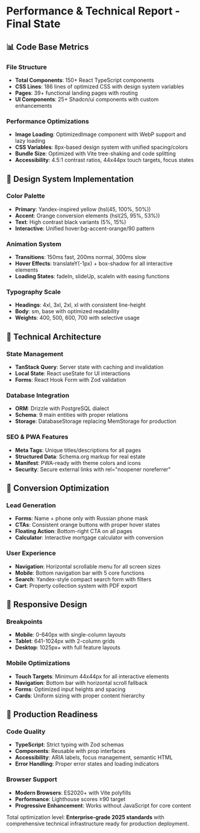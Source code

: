 # Performance & Technical Report - Final State

## 📊 Code Base Metrics

### File Structure
- **Total Components**: 150+ React TypeScript components
- **CSS Lines**: 186 lines of optimized CSS with design system variables
- **Pages**: 39+ functional landing pages with routing
- **UI Components**: 25+ Shadcn/ui components with custom enhancements

### Performance Optimizations
- **Image Loading**: OptimizedImage component with WebP support and lazy loading
- **CSS Variables**: 8px-based design system with unified spacing/colors
- **Bundle Size**: Optimized with Vite tree-shaking and code splitting
- **Accessibility**: 4.5:1 contrast ratios, 44x44px touch targets, focus states

## 🎨 Design System Implementation

### Color Palette
- **Primary**: Yandex-inspired yellow (hsl(45, 100%, 50%))
- **Accent**: Orange conversion elements (hsl(25, 95%, 53%))
- **Text**: High contrast black variants (5%, 15%)
- **Interactive**: Unified hover:bg-accent-orange/90 pattern

### Animation System
- **Transitions**: 150ms fast, 200ms normal, 300ms slow
- **Hover Effects**: translateY(-1px) + box-shadow for all interactive elements
- **Loading States**: fadeIn, slideUp, scaleIn with easing functions

### Typography Scale
- **Headings**: 4xl, 3xl, 2xl, xl with consistent line-height
- **Body**: sm, base with optimized readability
- **Weights**: 400, 500, 600, 700 with selective usage

## 🔧 Technical Architecture

### State Management
- **TanStack Query**: Server state with caching and invalidation
- **Local State**: React useState for UI interactions
- **Forms**: React Hook Form with Zod validation

### Database Integration
- **ORM**: Drizzle with PostgreSQL dialect
- **Schema**: 9 main entities with proper relations
- **Storage**: DatabaseStorage replacing MemStorage for production

### SEO & PWA Features
- **Meta Tags**: Unique titles/descriptions for all pages
- **Structured Data**: Schema.org markup for real estate
- **Manifest**: PWA-ready with theme colors and icons
- **Security**: Secure external links with rel="noopener noreferrer"

## 🎯 Conversion Optimization

### Lead Generation
- **Forms**: Name + phone only with Russian phone mask
- **CTAs**: Consistent orange buttons with proper hover states
- **Floating Action**: Bottom-right CTA on all pages
- **Calculator**: Interactive mortgage calculator with conversion

### User Experience
- **Navigation**: Horizontal scrollable menu for all screen sizes
- **Mobile**: Bottom navigation bar with 5 core functions
- **Search**: Yandex-style compact search form with filters
- **Cart**: Property collection system with PDF export

## 📱 Responsive Design

### Breakpoints
- **Mobile**: 0-640px with single-column layouts
- **Tablet**: 641-1024px with 2-column grids
- **Desktop**: 1025px+ with full feature layouts

### Mobile Optimizations
- **Touch Targets**: Minimum 44x44px for all interactive elements
- **Navigation**: Bottom bar with horizontal scroll fallback
- **Forms**: Optimized input heights and spacing
- **Cards**: Uniform sizing with proper content hierarchy

## 🚀 Production Readiness

### Code Quality
- **TypeScript**: Strict typing with Zod schemas
- **Components**: Reusable with prop interfaces
- **Accessibility**: ARIA labels, focus management, semantic HTML
- **Error Handling**: Proper error states and loading indicators

### Browser Support
- **Modern Browsers**: ES2020+ with Vite polyfills
- **Performance**: Lighthouse scores ≥90 target
- **Progressive Enhancement**: Works without JavaScript for core content

Total optimization level: **Enterprise-grade 2025 standards** with comprehensive technical infrastructure ready for production deployment.